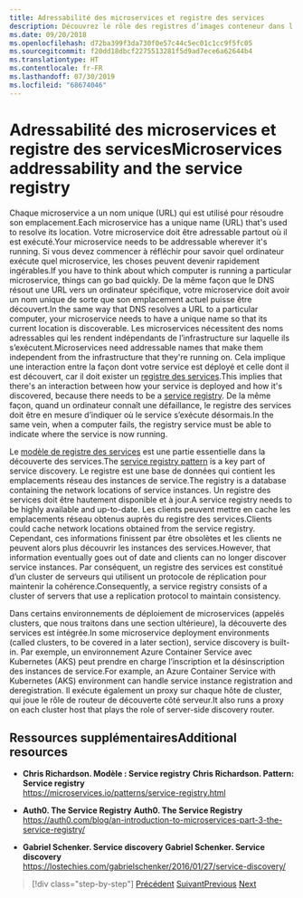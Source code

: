 ```yaml
---
title: Adressabilité des microservices et registre des services
description: Découvrez le rôle des registres d’images conteneur dans l’architecture des microservices.
ms.date: 09/20/2018
ms.openlocfilehash: d72ba399f3da730f0e57c44c5ec01c1cc9f5fc05
ms.sourcegitcommit: f20dd18dbcf2275513281f5d9ad7ece6a62644b4
ms.translationtype: HT
ms.contentlocale: fr-FR
ms.lasthandoff: 07/30/2019
ms.locfileid: "68674046"
---
```

# <a name="microservices-addressability-and-the-service-registry"></a><span data-ttu-id="c2aab-103">Adressabilité des microservices et registre des services</span><span class="sxs-lookup"><span data-stu-id="c2aab-103">Microservices addressability and the service registry</span></span>

<span data-ttu-id="c2aab-104">Chaque microservice a un nom unique (URL) qui est utilisé pour résoudre son emplacement.</span><span class="sxs-lookup"><span data-stu-id="c2aab-104">Each microservice has a unique name (URL) that's used to resolve its location.</span></span> <span data-ttu-id="c2aab-105">Votre microservice doit être adressable partout où il est exécuté.</span><span class="sxs-lookup"><span data-stu-id="c2aab-105">Your microservice needs to be addressable wherever it's running.</span></span> <span data-ttu-id="c2aab-106">Si vous devez commencer à réfléchir pour savoir quel ordinateur exécute quel microservice, les choses peuvent devenir rapidement ingérables.</span><span class="sxs-lookup"><span data-stu-id="c2aab-106">If you have to think about which computer is running a particular microservice, things can go bad quickly.</span></span> <span data-ttu-id="c2aab-107">De la même façon que le DNS résout une URL vers un ordinateur spécifique, votre microservice doit avoir un nom unique de sorte que son emplacement actuel puisse être découvert.</span><span class="sxs-lookup"><span data-stu-id="c2aab-107">In the same way that DNS resolves a URL to a particular computer, your microservice needs to have a unique name so that its current location is discoverable.</span></span> <span data-ttu-id="c2aab-108">Les microservices nécessitent des noms adressables qui les rendent indépendants de l’infrastructure sur laquelle ils s’exécutent.</span><span class="sxs-lookup"><span data-stu-id="c2aab-108">Microservices need addressable names that make them independent from the infrastructure that they're running on.</span></span> <span data-ttu-id="c2aab-109">Cela implique une interaction entre la façon dont votre service est déployé et celle dont il est découvert, car il doit exister un [registre des services](https://microservices.io/patterns/service-registry.html).</span><span class="sxs-lookup"><span data-stu-id="c2aab-109">This implies that there's an interaction between how your service is deployed and how it's discovered, because there needs to be a [service registry](https://microservices.io/patterns/service-registry.html).</span></span> <span data-ttu-id="c2aab-110">De la même façon, quand un ordinateur connaît une défaillance, le registre des services doit être en mesure d’indiquer où le service s’exécute désormais.</span><span class="sxs-lookup"><span data-stu-id="c2aab-110">In the same vein, when a computer fails, the registry service must be able to indicate where the service is now running.</span></span>

<span data-ttu-id="c2aab-111">Le [modèle de registre des services](https://microservices.io/patterns/service-registry.html) est une partie essentielle dans la découverte des services.</span><span class="sxs-lookup"><span data-stu-id="c2aab-111">The [service registry pattern](https://microservices.io/patterns/service-registry.html) is a key part of service discovery.</span></span> <span data-ttu-id="c2aab-112">Le registre est une base de données qui contient les emplacements réseau des instances de service.</span><span class="sxs-lookup"><span data-stu-id="c2aab-112">The registry is a database containing the network locations of service instances.</span></span> <span data-ttu-id="c2aab-113">Un registre des services doit être hautement disponible et à jour.</span><span class="sxs-lookup"><span data-stu-id="c2aab-113">A service registry needs to be highly available and up-to-date.</span></span> <span data-ttu-id="c2aab-114">Les clients peuvent mettre en cache les emplacements réseau obtenus auprès du registre des services.</span><span class="sxs-lookup"><span data-stu-id="c2aab-114">Clients could cache network locations obtained from the service registry.</span></span> <span data-ttu-id="c2aab-115">Cependant, ces informations finissent par être obsolètes et les clients ne peuvent alors plus découvrir les instances des services.</span><span class="sxs-lookup"><span data-stu-id="c2aab-115">However, that information eventually goes out of date and clients can no longer discover service instances.</span></span> <span data-ttu-id="c2aab-116">Par conséquent, un registre des services est constitué d’un cluster de serveurs qui utilisent un protocole de réplication pour maintenir la cohérence.</span><span class="sxs-lookup"><span data-stu-id="c2aab-116">Consequently, a service registry consists of a cluster of servers that use a replication protocol to maintain consistency.</span></span>

<span data-ttu-id="c2aab-117">Dans certains environnements de déploiement de microservices (appelés clusters, que nous traitons dans une section ultérieure), la découverte des services est intégrée.</span><span class="sxs-lookup"><span data-stu-id="c2aab-117">In some microservice deployment environments (called clusters, to be covered in a later section), service discovery is built-in.</span></span> <span data-ttu-id="c2aab-118">Par exemple, un environnement Azure Container Service avec Kubernetes (AKS) peut prendre en charge l’inscription et la désinscription des instances de service.</span><span class="sxs-lookup"><span data-stu-id="c2aab-118">For example, an Azure Container Service with Kubernetes (AKS) environment can handle service instance registration and deregistration.</span></span> <span data-ttu-id="c2aab-119">Il exécute également un proxy sur chaque hôte de cluster, qui joue le rôle de routeur de découverte côté serveur.</span><span class="sxs-lookup"><span data-stu-id="c2aab-119">It also runs a proxy on each cluster host that plays the role of server-side discovery router.</span></span>

## <a name="additional-resources"></a><span data-ttu-id="c2aab-120">Ressources supplémentaires</span><span class="sxs-lookup"><span data-stu-id="c2aab-120">Additional resources</span></span>

- <span data-ttu-id="c2aab-121">**Chris Richardson. Modèle : Service registry** </span><span class="sxs-lookup"><span data-stu-id="c2aab-121">**Chris Richardson. Pattern: Service registry** </span></span>\
  <https://microservices.io/patterns/service-registry.html>

- <span data-ttu-id="c2aab-122">**Auth0. The Service Registry** </span><span class="sxs-lookup"><span data-stu-id="c2aab-122">**Auth0. The Service Registry** </span></span>\
  <https://auth0.com/blog/an-introduction-to-microservices-part-3-the-service-registry/>

- <span data-ttu-id="c2aab-123">**Gabriel Schenker. Service discovery** </span><span class="sxs-lookup"><span data-stu-id="c2aab-123">**Gabriel Schenker. Service discovery** </span></span>\
  <https://lostechies.com/gabrielschenker/2016/01/27/service-discovery/>

>[!div class="step-by-step"]
><span data-ttu-id="c2aab-124">[Précédent](maintain-microservice-apis.md)
>[Suivant](microservice-based-composite-ui-shape-layout.md)</span><span class="sxs-lookup"><span data-stu-id="c2aab-124">[Previous](maintain-microservice-apis.md)
[Next](microservice-based-composite-ui-shape-layout.md)</span></span>
